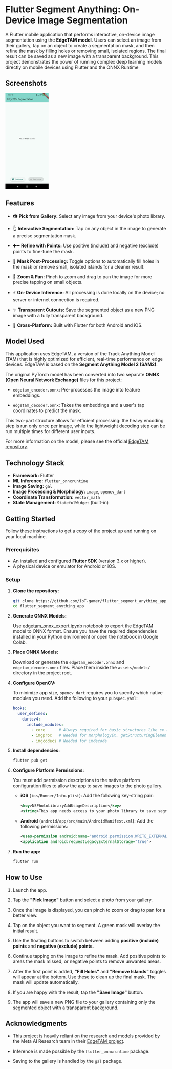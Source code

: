 # Flutter Segment Anything: On-Device Image Segmentation

A Flutter mobile application that performs interactive, on-device image segmentation using the **EdgeTAM model**. Users can select an image from their gallery, tap on an object to create a segmentation mask, and then refine the mask by filling holes or removing small, isolated regions. The final result can be saved as a new image with a transparent background. This project demonstrates the power of running complex deep learning models directly on mobile devices using Flutter and the ONNX Runtime

## Screenshots

<img src="docs/images/demo.gif" alt="drawing" height="300"/>

## Features

* 📷 **Pick from Gallery:** Select any image from your device's photo library.

* 👆 **Interactive Segmentation:** Tap on any object in the image to generate a precise segmentation mask.

* ➕➖ **Refine with Points:** Use positive (include) and negative (exclude) points to fine-tune the mask.

* 🧹 **Mask Post-Processing:** Toggle options to automatically fill holes in the mask or remove small, isolated islands for a cleaner result.

* 🔎 **Zoom & Pan:** Pinch to zoom and drag to pan the image for more precise tapping on small objects.

* ⚡ **On-Device Inference:** All processing is done locally on the device; no server or internet connection is required.

* ✨ **Transparent Cutouts:** Save the segmented object as a new PNG image with a fully transparent background.

* 📱 **Cross-Platform:** Built with Flutter for both Android and iOS.


## Model Used

This application uses EdgeTAM, a version of the Track Anything Model (TAM) that is highly optimized for efficient, real-time performance on edge devices. EdgeTAM is based on the **Segment Anything Model 2 (SAM2)**.

The original PyTorch model has been converted into two separate **ONNX (Open Neural Network Exchange)** files for this project:

* `edgetam_encoder.onnx`: Pre-processes the image into feature embeddings.

* `edgetam_decoder.onnx`: Takes the embeddings and a user's tap coordinates to predict the mask.

This two-part structure allows for efficient processing: the heavy encoding step is run only once per image, while the lightweight decoding step can be run multiple times for different user inputs.

For more information on the model, please see the official [EdgeTAM repository](https://github.com/facebookresearch/EdgeTAM).

## Technology Stack

* **Framework:** Flutter
* **ML Inference:** `flutter_onnxruntime`
* **Image Saving:** `gal`
* **Image Processing & Morphology:** `image`, `opencv_dart`
* **Coordinate Transformation:** `vector_math`
* **State Management:** `StatefulWidget` (built-in)

## Getting Started

Follow these instructions to get a copy of the project up and running on your local machine.
### Prerequisites
* An installed and configured **Flutter SDK** (version 3.x or higher).
* A physical device or emulator for Android or iOS.

### Setup

1. **Clone the repository:**

    ```bash
    git clone https://github.com/IoT-gamer/flutter_segment_anything_app.git
    cd flutter_segment_anything_app
    ```
2. **Generate ONNX Models:**

    Use [edgetam_onnx_export.ipynb](https://github.com/IoT-gamer/segment-anything-dinov3-onnx/blob/main/notebooks/edgetam_onnx_export.ipynb) notebook to export the EdgeTAM model to ONNX format. Ensure you have the required dependencies installed in your Python environment or open the notebook in Google Colab.

3. **Place ONNX Models:**
    
    Download or generate the `edgetam_encoder.onnx` and `edgetam_decoder.onnx` files. Place them inside the `assets/models/` directory in the project root.

4. **Configure OpenCV:**

    To minimize app size, `opencv_dart` requires you to specify which native modules you need. Add the following to your `pubspec.yaml`:
    ```yaml
    hooks:
      user_defines:
        dartcv4:
          include_modules:
            - core      # Always required for basic structures like cv.Mat
            - imgproc   # Needed for morphologyEx, getStructuringElement, etc.
            - imgcodecs # Needed for imdecode
    ```

4. **Install dependencies:**

    ```bash
    flutter pub get
    ```
5. **Configure Platform Permissions:**

    You must add permission descriptions to the native platform configuration files to allow the app to save images to the photo gallery.

    * **iOS** (`ios/Runner/Info.plist`):
    Add the following key-string pair:
        ```xml
        <key>NSPhotoLibraryAddUsageDescription</key>
        <string>This app needs access to your photo library to save segmented images.</string>
        ```
    * **Android** (`android/app/src/main/AndroidManifest.xml`):
    Add the following permissions:
        ```xml
        <uses-permission android:name="android.permission.WRITE_EXTERNAL_STORAGE" android:maxSdkVersion="28" />
        <application android:requestLegacyExternalStorage="true">
        ```

6. **Run the app:**

    ```bash
    flutter run
    ```

## How to Use

1. Launch the app.

2. Tap the **"Pick Image"** button and select a photo from your gallery.

3. Once the image is displayed, you can pinch to zoom or drag to pan for a better view.

4. Tap on the object you want to segment. A green mask will overlay the initial result.

5. Use the floating buttons to switch between adding **positive (include) points** and **negative (exclude) points**.

6. Continue tapping on the image to refine the mask. Add positive points to areas the mask missed, or negative points to remove unwanted areas.

7. After the first point is added, **"Fill Holes"** and **"Remove Islands"** toggles will appear at the bottom. Use these to clean up the final mask. The mask will update automatically.

8. If you are happy with the result, tap the **"Save Image"** button.

9. The app will save a new PNG file to your gallery containing only the segmented object with a transparent background.

## Acknowledgments

* This project is heavily reliant on the research and models provided by the Meta AI Research team in their [EdgeTAM project](https://github.com/facebookresearch/EdgeTAM).

* Inference is made possible by the `flutter_onnxruntime` package.

* Saving to the gallery is handled by the `gal` package.

